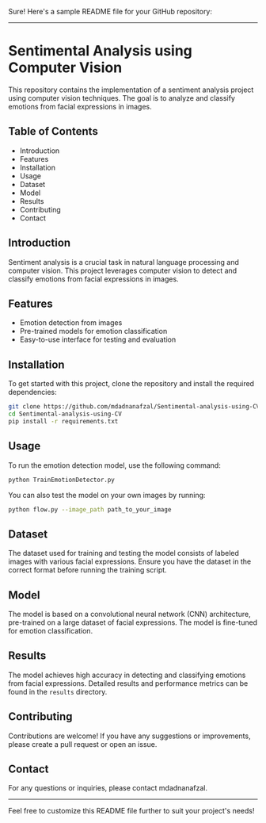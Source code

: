 Sure! Here's a sample README file for your GitHub repository:

---

# Sentimental Analysis using Computer Vision

This repository contains the implementation of a sentiment analysis project using computer vision techniques. The goal is to analyze and classify emotions from facial expressions in images.

## Table of Contents
- Introduction
- Features
- Installation
- Usage
- Dataset
- Model
- Results
- Contributing
- Contact

## Introduction
Sentiment analysis is a crucial task in natural language processing and computer vision. This project leverages computer vision to detect and classify emotions from facial expressions in images.

## Features
- Emotion detection from images
- Pre-trained models for emotion classification
- Easy-to-use interface for testing and evaluation

## Installation
To get started with this project, clone the repository and install the required dependencies:

```bash
git clone https://github.com/mdadnanafzal/Sentimental-analysis-using-CV.git
cd Sentimental-analysis-using-CV
pip install -r requirements.txt
```

## Usage
To run the emotion detection model, use the following command:

```bash
python TrainEmotionDetector.py
```

You can also test the model on your own images by running:

```bash
python flow.py --image_path path_to_your_image
```

## Dataset
The dataset used for training and testing the model consists of labeled images with various facial expressions. Ensure you have the dataset in the correct format before running the training script.

## Model
The model is based on a convolutional neural network (CNN) architecture, pre-trained on a large dataset of facial expressions. The model is fine-tuned for emotion classification.

## Results
The model achieves high accuracy in detecting and classifying emotions from facial expressions. Detailed results and performance metrics can be found in the `results` directory.

## Contributing
Contributions are welcome! If you have any suggestions or improvements, please create a pull request or open an issue.



## Contact
For any questions or inquiries, please contact mdadnanafzal.

---

Feel free to customize this README file further to suit your project's needs!
